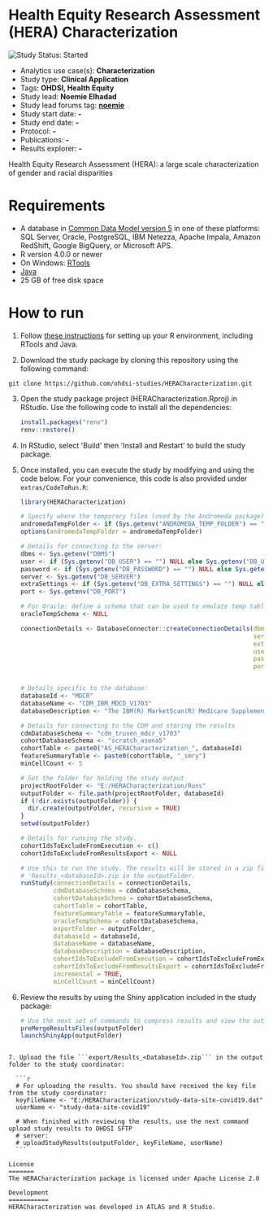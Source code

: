 Health Equity Research Assessment (HERA) Characterization
=============

<img src="https://img.shields.io/badge/Study%20Status-Started-blue.svg" alt="Study Status: Started">

- Analytics use case(s): **Characterization**
- Study type: **Clinical Application**
- Tags: **OHDSI, Health Equity**
- Study lead: **Noemie Elhadad**
- Study lead forums tag: **[noemie](https://forums.ohdsi.org/u/noemie)**
- Study start date: **-**
- Study end date: **-**
- Protocol: **-**
- Publications: **-**
- Results explorer: **-**

Health Equity Research Assessment (HERA): a large scale characterization of gender and racial disparities

Requirements
============

- A database in [Common Data Model version 5](https://github.com/OHDSI/CommonDataModel) in one of these platforms: SQL Server, Oracle, PostgreSQL, IBM Netezza, Apache Impala, Amazon RedShift, Google BigQuery, or Microsoft APS.
- R version 4.0.0 or newer
- On Windows: [RTools](http://cran.r-project.org/bin/windows/Rtools/)
- [Java](http://java.com)
- 25 GB of free disk space

How to run
==========
1. Follow [these instructions](https://ohdsi.github.io/Hades/rSetup.html) for setting up your R environment, including RTools and Java. 

2. Download the study package by cloning this repository using the following command:

  ```
  git clone https://github.com/ohdsi-studies/HERACharacterization.git
  ```

3. Open the study package project (HERACharacterization.Rproj) in RStudio. Use the following code to install all the dependencies:

	```r
	install.packages("renv")
	renv::restore()
	```

4. In RStudio, select 'Build' then 'Install and Restart' to build the study package.

5. Once installed, you can execute the study by modifying and using the code below. For your convenience, this code is also provided under `extras/CodeToRun.R`:

	```r
    library(HERACharacterization)
    
    # Specify where the temporary files (used by the Andromeda package) will be created:
    andromedaTempFolder <- if (Sys.getenv("ANDROMEDA_TEMP_FOLDER") == "") "~/andromedaTemp" else Sys.getenv("ANDROMEDA_TEMP_FOLDER")
    options(andromedaTempFolder = andromedaTempFolder)
    
    # Details for connecting to the server:
    dbms <- Sys.getenv("DBMS")
    user <- if (Sys.getenv("DB_USER") == "") NULL else Sys.getenv("DB_USER")
    password <- if (Sys.getenv("DB_PASSWORD") == "") NULL else Sys.getenv("DB_PASSWORD")
    server <- Sys.getenv("DB_SERVER")
    extraSettings <- if (Sys.getenv("DB_EXTRA_SETTINGS") == "") NULL else Sys.getenv("DB_EXTRA_SETTINGS")
    port <- Sys.getenv("DB_PORT")
    
    # For Oracle: define a schema that can be used to emulate temp tables:
    oracleTempSchema <- NULL
    
    connectionDetails <- DatabaseConnector::createConnectionDetails(dbms = dbms,
                                                                    server = server,
                                                                    extraSettings = extraSettings,
                                                                    user = user,
                                                                    password = password,
                                                                    port = port)
    
    
    # Details specific to the database:
    databaseId <- "MDCR"
    databaseName <- "CDM_IBM_MDCD_V1703"
    databaseDescription <- "The IBM(R) MarketScan(R) Medicare Supplemental Database (MDCR) represents the health services of approximately 10 million retirees in the United States with Medicare supplemental coverage through employer-sponsored plans. This database contains primarily fee-for-service plans and includes health insurance claims across the continuum of care (e.g. inpatient, outpatient and outpatient pharmacy)."
    
    # Details for connecting to the CDM and storing the results
    cdmDatabaseSchema <- "cdm_truven_mdcr_v1703"
    cohortDatabaseSchema <- "scratch_asena5"
    cohortTable <- paste0("AS_HERACharacterization_", databaseId)
    featureSummaryTable <- paste0(cohortTable, "_smry")
    minCellCount <- 5
    
    # Set the folder for holding the study output
    projectRootFolder <- "E:/HERACharacterization/Runs"
    outputFolder <- file.path(projectRootFolder, databaseId)
    if (!dir.exists(outputFolder)) {
      dir.create(outputFolder, recursive = TRUE)
    }
    setwd(outputFolder)
    
    # Details for running the study.
    cohortIdsToExcludeFromExecution <- c()
    cohortIdsToExcludeFromResultsExport <- NULL
    
    # Use this to run the study. The results will be stored in a zip file called
    # 'Results_<databaseId>.zip in the outputFolder.
    runStudy(connectionDetails = connectionDetails,
             cdmDatabaseSchema = cdmDatabaseSchema,
             cohortDatabaseSchema = cohortDatabaseSchema,
             cohortTable = cohortTable,
             featureSummaryTable = featureSummaryTable,
             oracleTempSchema = cohortDatabaseSchema,
             exportFolder = outputFolder,
             databaseId = databaseId,
             databaseName = databaseName,
             databaseDescription = databaseDescription,
             cohortIdsToExcludeFromExecution = cohortIdsToExcludeFromExecution,
             cohortIdsToExcludeFromResultsExport = cohortIdsToExcludeFromResultsExport,
             incremental = TRUE,
             minCellCount = minCellCount)
	```

6. Review the results by using the Shiny application included in the study package:
	```r
    # Use the next set of commands to compress results and view the output.
    preMergeResultsFiles(outputFolder) 
    launchShinyApp(outputFolder)
  ```

7. Upload the file ```export/Results_<DatabaseId>.zip``` in the output folder to the study coordinator:

	```r
    # For uploading the results. You should have received the key file from the study coordinator:
    keyFileName <- "E:/HERACharacterization/study-data-site-covid19.dat"
    userName <- "study-data-site-covid19"
    
    # When finished with reviewing the results, use the next command upload study results to OHDSI SFTP
    # server: 
    # uploadStudyResults(outputFolder, keyFileName, userName)
	```
	
License
=======
The HERACharacterization package is licensed under Apache License 2.0

Development
===========
HERACharacterization was developed in ATLAS and R Studio.
